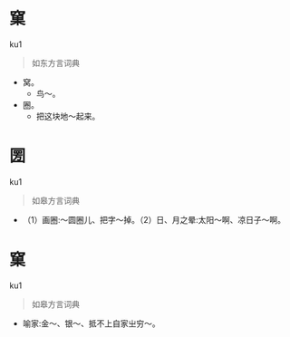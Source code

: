 # 窠
ku1
> 如东方言词典
- 窝。
  - 鸟～。
- 圈。
  - 把这块地～起来。

# 圐
ku1
> 如皋方言词典
- （1）画圈:～圆圈儿、把字～掉。（2）日、月之晕:太阳～啊、凉日子～啊。

# 窠
ku1
> 如皋方言词典
- 喻家:金～、银～、抵不上自家㞢穷～。
